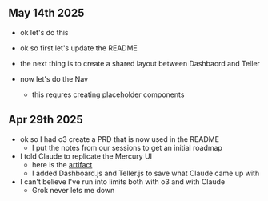 ## May 14th 2025

- ok let's do this

- ok so first let's update the README

- the next thing is to create a shared layout between Dashbaord and Teller

- now let's do the Nav
    - this requres creating placeholder components

## Apr 29th 2025

- ok so I had o3 create a PRD that is now used in the README
    - I put the notes from our sessions to get an initial roadmap
- I told Claude to replicate the Mercury UI
    - here is the [artifact](https://claude.ai/public/artifacts/b3326eec-be07-4cbc-bcb9-6ea308fb0e78)
    - I added Dashboard.js and Teller.js to save what Claude came up with 
- I can't believe I've run into limits both with o3 and with Claude
    - Grok never lets me down